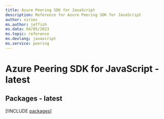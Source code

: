 ```yaml
---
title: Azure Peering SDK for JavaScript
description: Reference for Azure Peering SDK for JavaScript
author: xirzec
ms.author: jeffish
ms.data: 04/05/2023
ms.topic: reference
ms.devlang: javascript
ms.service: peering
---
```

# Azure Peering SDK for JavaScript - latest
## Packages - latest
[!INCLUDE [packages](peering-index.md)]